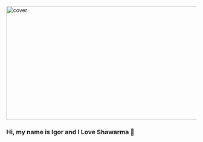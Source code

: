 <img width="800pxl" height = "300pxl" src="https://media3.giphy.com/media/skPbTSWA7CTEVGA6AN/giphy.gif?h=257&la=en&w=759&hash=7EDF5B29736E43CAB153AEA504773656C3230C43" alt="cover" />


### Hi, my name is Igor and I Love Shawarma 🌯

